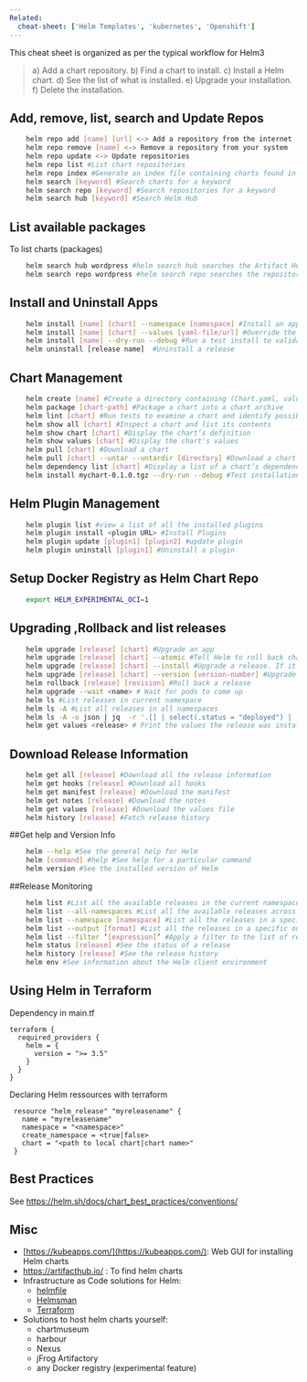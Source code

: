```yaml
---
Related:
  cheat-sheet: ['Helm Templates', 'kubernetes', 'Openshift']
---
```


This cheat sheet is organized as per the typical workflow for Helm3

> a) Add a chart repository.
> b) Find a chart to install.
> c) Install a Helm chart.
> d) See the list of what is installed.
> e) Upgrade your installation.
> f) Delete the installation.

## Add, remove, list, search and Update Repos
```sh
    helm repo add [name] [url] <-> Add a repository from the internet
    helm repo remove [name] <-> Remove a repository from your system
    helm repo update <-> Update repositories
    helm repo list #List chart repositories
    helm repo index #Generate an index file containing charts found in the current directory
    helm search [keyword] #Search charts for a keyword
    helm search repo [keyword] #Search repositories for a keyword
    helm search hub [keyword] #Search Helm Hub
```

## List available packages
To list charts (packages)
```sh
    helm search hub wordpress #helm search hub searches the Artifact Hub
    helm search repo wordpress #helm search repo searches the repositories that you have added to your local helm client (with helm repo add)
```

## Install and Uninstall Apps 
```sh
    helm install [name] [chart] --namespace [namespace] #Install an app in a specific namespace
    helm install [name] [chart] --values [yaml-file/url] #Override the default values with those specified in a file of your choice
    helm install [name] --dry-run --debug #Run a test install to validate and verify the chart
    helm uninstall [release name]  #Uninstall a release 
```

## Chart Management
```sh
    helm create [name] #Create a directory containing (Chart.yaml, values.yaml,charts/ and templates/)
    helm package [chart-path] #Package a chart into a chart archive
    helm lint [chart] #Run tests to examine a chart and identify possible issues
    helm show all [chart] #Inspect a chart and list its contents
    helm show chart [chart] #Display the chart’s definition
    helm show values [chart] #Display the chart's values
    helm pull [chart] #Download a chart
    helm pull [chart] --untar --untardir [directory] #Download a chart and extract the archive’s contents into a directory
    helm dependency list [chart] #Display a list of a chart’s dependencies
    helm install mychart-0.1.0.tgz --dry-run --debug #Test installation
```

## Helm Plugin Management
```sh
    helm plugin list #view a list of all the installed plugins 
    helm plugin install <plugin URL> #Install Plugins
    helm plugin update [plugin1] [plugin2] #update plugin
    helm plugin uninstall [plugin1] #Uninstall a plugin
```
## Setup Docker Registry as Helm Chart Repo
```sh
    export HELM_EXPERIMENTAL_OCI=1
```

## Upgrading ,Rollback and list releases
```sh
    helm upgrade [release] [chart] #Upgrade an app
    helm upgrade [release] [chart] --atomic #Tell Helm to roll back changes if the upgrade fails
    helm upgrade [release] [chart] --install #Upgrade a release. If it does not exist on the system, install it
    helm upgrade [release] [chart] --version [version-number] #Upgrade to a version other than the latest one
    helm rollback [release] [revision] #Roll back a release
    helm upgrade --wait <name> # Wait for pods to come up
    helm ls #List releases in current namespace
    helm ls -A #List all releases in all namespaces
    helm ls -A -o json | jq  -r '.[] | select(.status = "deployed") | .name' #Find releases in unexpected state
    helm get values <release> # Print the values the release was installed with
```
## Download Release Information
```sh
    helm get all [release] #Download all the release information
    helm get hooks [release] #Download all hooks
    helm get manifest [release] #Download the manifest
    helm get notes [release] #Download the notes
    helm get values [release] #Download the values file
    helm history [release] #Fetch release history
```
##Get help and Version Info 
```sh
    helm --help #See the general help for Helm
    helm [command] #help #See help for a particular command
    helm version #See the installed version of Helm
```

##Release Monitoring 
```sh
    helm list #List all the available releases in the current namespace
    helm list --all-namespaces #List all the available releases across all namespaces
    helm list --namespace [namespace] #List all the releases in a specific namespace
    helm list --output [format] #List all the releases in a specific output format
    helm list --filter ‘[expression]’ #Apply a filter to the list of releases using regular (Pearl compatible) expressions
    helm status [release] #See the status of a release
    helm history [release] #See the release history
    helm env #See information about the Helm client environment
```

## Using Helm in Terraform

Dependency in main.tf

    terraform {
      required_providers {
        helm = {
          version = ">= 3.5"
        }
      }
    }

Declaring Helm ressources with terraform

     resource "helm_release" "myreleasename" {
       name = "myreleasename"
       namespace = "<namespace>"
       create_namespace = <true|false>
       chart = "<path to local chart|chart name>"
     }

## Best Practices

See https://helm.sh/docs/chart_best_practices/conventions/


## Misc

- [https://kubeapps.com/](https://kubeapps.com/): Web GUI for installing Helm charts
- https://artifacthub.io/ : To find helm charts 
- Infrastructure as Code solutions for Helm:
   - [helmfile](https://github.com/roboll/helmfile)
   - [Helmsman](https://github.com/Praqma/helmsman)
   - [Terraform](https://github.com/hashicorp/terraform-provider-helm)
- Solutions to host helm charts yourself:
   - chartmuseum
   - harbour
   - Nexus
   - jFrog Artifactory
   - any Docker registry (experimental feature)
